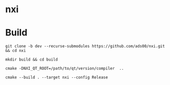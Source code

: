 # nxi

# Build
```
git clone -b dev --recurse-submodules https://github.com/ads00/nxi.git && cd nxi
```

```
mkdir build && cd build
```

```
cmake -DNXI_QT_ROOT=/path/to/qt/version/compiler  ..
```

```
cmake --build . --target nxi --config Release
```
